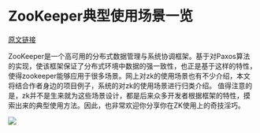 # ZooKeeper典型使用场景一览

[原文链接](https://blog.csdn.net/qq_27529917/article/details/80640807)

ZooKeeper是一个高可用的分布式数据管理与系统协调框架。基于对Paxos算法的实现，使该框架保证了分布式环境中数据的强一致性，也正是基于这样的特性，使得zookeeper能够应用于很多场景。网上对zk的使用场景也有不少介绍，本文将结合作者身边的项目例子，系统的对zk的使用场景进行归类介绍。 值得注意的是，zk并不是生来就为这些场景设计，都是后来众多开发者根据框架的特性，摸索出来的典型使用方法。因此，也非常欢迎你分享你在ZK使用上的奇技淫巧。

![](https://img-blog.csdn.net/2018061014023718?watermark/2/text/aHR0cHM6Ly9ibG9nLmNzZG4ubmV0L3FxXzI3NTI5OTE3/font/5a6L5L2T/fontsize/400/fill/I0JBQkFCMA==/dissolve/70)